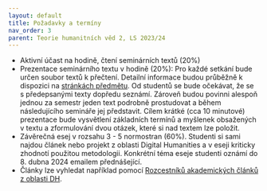```yaml
---
layout: default
title: Požadavky a termíny
nav_order: 3
parent: Teorie humanitních věd 2, LS 2023/24
---
```


* Aktivní účast na hodině, čtení seminárních textů (20%)
* Prezentace seminárního textu v hodině (20%): Pro každé setkání bude určen soubor textů k přečtení. Detailní informace budou průběžně k dispozici na [stránkách předmětu](https://bdodova.github.io/predmety/thv2_23_24/). Od studentů se bude očekávat, že se s předepsanými texty dopředu seznámí. Zároveň budou povinni alespoň jednou za semestr jeden text podrobně prostudovat a během následujícího semináře jej představit. Cílem krátké (cca 10 minutové) prezentace bude vysvětlení základních termínů a myšlenek obsažených v textu a zformulování dvou otázek, které si nad textem lze položit.
* Závěrečná esej v rozsahu 3 - 5 normostran (60%). Studenti si sami najdou článek nebo projekt z oblasti Digital Humanities a v eseji kriticky zhodnotí použitou metodologii. Konkrétní téma eseje studenti oznámí do 8. dubna 2024 emailem přednášející.
* Články lze vyhledat například pomocí [Rozcestníků akademických článků z oblasti DH](odkazy.html).
